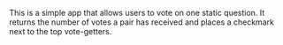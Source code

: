 This is a simple app that allows users to vote on one static question.  It returns the number of votes a pair has received and places a checkmark next to the top vote-getters.
